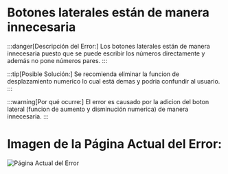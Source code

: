 # Botones laterales están de manera innecesaria

:::danger[Descripción del Error:]
Los botones laterales están de manera innecesaria puesto que se puede escribir los números directamente y además no pone números pares.
:::

:::tip[Posible Solución:]
Se recomienda eliminar la funcion de desplazamiento numerico lo cual está demas y podria confundir al usuario.
:::

:::warning[Por qué ocurre:]
El error es causado por la adicion del boton lateral (funcion de aumento y disminución numerica) de manera innecesaria.
:::


# Imagen de la Página Actual del Error:
![Página Actual del Error](./img/d2.png)